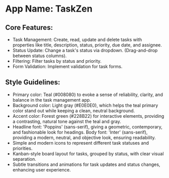 # **App Name**: TaskZen

## Core Features:

- Task Management: Create, read, update and delete tasks with properties like title, description, status, priority, due date, and assignee.
- Status Update: Change a task's status via dropdown. (Drag-and-drop between status columns).
- Filtering: Filter tasks by status and priority.
- Form Validation: Implement validation for task forms.

## Style Guidelines:

- Primary color: Teal (#008080) to evoke a sense of reliability, clarity, and balance in the task management app.
- Background color: Light gray (#E0E0E0), which helps the teal primary color stand out while keeping a clean, neutral background.
- Accent color: Forest green (#228B22) for interactive elements, providing a contrasting, natural tone against the teal and gray.
- Headline font: 'Poppins' (sans-serif), giving a geometric, contemporary, and fashionable look for headings. Body font: 'Inter' (sans-serif), providing a modern, neutral, and objective look, ensuring readability.
- Simple and modern icons to represent different task statuses and priorities.
- Kanban-style board layout for tasks, grouped by status, with clear visual separation.
- Subtle transitions and animations for task updates and status changes, enhancing user experience.
